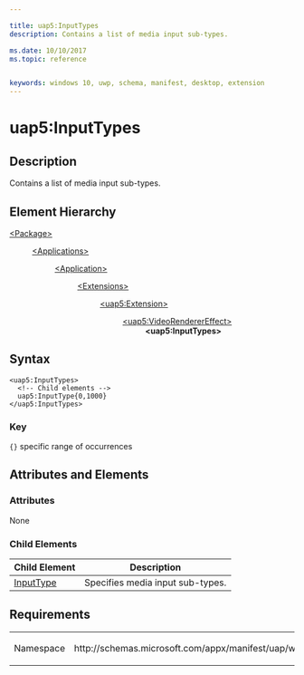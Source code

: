 ```yaml
---

title: uap5:InputTypes
description: Contains a list of media input sub-types.

ms.date: 10/10/2017
ms.topic: reference


keywords: windows 10, uwp, schema, manifest, desktop, extension 
---
```


# uap5:InputTypes

## Description
Contains a list of media input sub-types.

## Element Hierarchy
<dl>
<dt><a href="element-package.md">&lt;Package&gt;</a></dt>
<dd>
<dl>
<dt><a href="element-applications.md">&lt;Applications&gt;</a></dt>
<dd>
<dl>
<dt><a href="element-application.md">&lt;Application&gt;</a></dt>
<dd>
<dl>
<dt><a href="element-1-extensions.md">&lt;Extensions&gt;</a></dt>
<dd>
<dl>
<dt><a href="element-uap5-extension.md">&lt;uap5:Extension&gt;</a></dt>
<dd>
<dl>
<dt><a href="element-uap5-VideoRendererEffect.md">&lt;uap5:VideoRendererEffect&gt;</a></dt>
<dd><b>&lt;uap5:InputTypes&gt;</b></dd>
</dl>
</dd>
</dl>
</dd>
</dl>
</dd>
</dl>
</dd>
</dl>
</dd>
</dl>

## Syntax
```syntax
<uap5:InputTypes>   
  <!-- Child elements -->
  uap5:InputType{0,1000}
</uap5:InputTypes>
```

### Key
`{}` specific range of occurrences

## Attributes and Elements

### Attributes
None

### Child Elements

| Child Element | Description |
|---------------|-------------|
| [InputType](element-uap5-InputType.md) | Specifies media input sub-types. |


## Requirements

<table>
<colgroup>
<col width="50%" />
<col width="50%" />
</colgroup>
<tbody>
<tr class="odd">
<td><p>Namespace</p></td>
<td><p>http://schemas.microsoft.com/appx/manifest/uap/windows10/5</p></td>
</tr>
</tbody>
</table>
